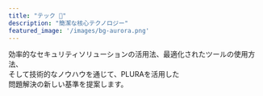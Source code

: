 ```yaml
---
title: "テック 🤖"  
description: "簡潔な核心テクノロジー"  
featured_image: '/images/bg-aurora.png'  
---
```


効率的なセキュリティソリューションの活用法、最適化されたツールの使用方法、  
そして技術的なノウハウを通じて、PLURAを活用した  
問題解決の新しい基準を提案します。  
